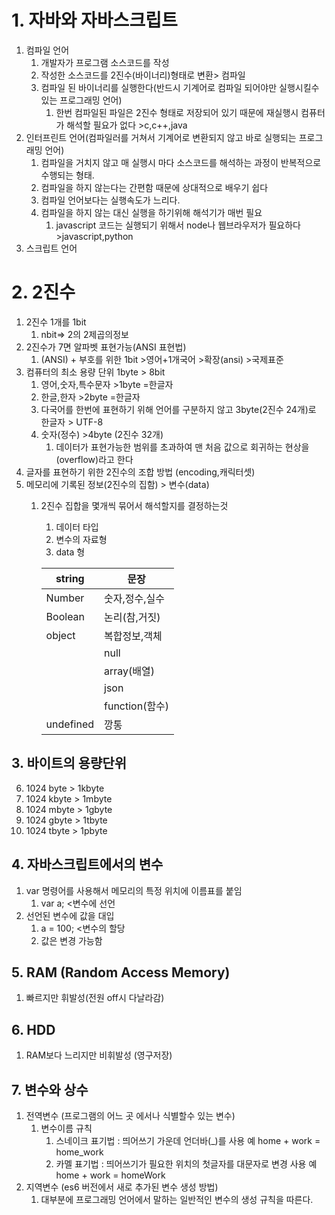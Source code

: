# 1. 자바와 자바스크립트
   1. 컴파일 언어
      1. 개발자가 프로그램 소스코드를 작성
      2. 작성한 소스코드를 2진수(바이너리)형태로 변환> 컴파일
      3. 컴파일 된 바이너리를 실행한다(반드시 기계어로 컴파일 되어야만  실행시킬수 있는 프로그래밍 언어)
         1. 한번 컴파일된 파일은 2진수 형태로 저장되어 있기 때문에 재실행시 컴퓨터가 해석할 필요가 없다
    >c,c++,java
   2. 인터프린트 언어(컴파일러를 거쳐서 기계어로 변환되지 않고 바로 실행되는 프로그래밍 언어)
      1. 컴파일을 거치지 않고 매 실행시 마다 소스코드를 해석하는 과정이 반복적으로 수행되는 형태.
      2. 컴파일을 하지 않는다는 간편함 때문에 상대적으로 배우기 쉽다
      3. 컴파일 언어보다는 실행속도가 느리다.
      4. 컴파일을 하지 않는 대신 실행을 하기위해 해석기가 매번 필요
         1. javascript 코드는 실행되기 위해서 node나 웹브라우저가 필요하다
    >javascript,python
   3. 스크립트 언어
# 2. 2진수
   1. 2진수 1개를 1bit
      1. nbit=> 2의 2제곱의정보
   2. 2진수가 7면 알파벳 표현가능(ANSI 표현법)
      1. (ANSI) + 부호를 위한 1bit >영어+1개국어 >확장(ansi) >국제표준
   3. 컴퓨터의 최소 용량 단위 1byte > 8bit
      1. 영어,숫자,특수문자 >1byte =한글자
      2. 한글,한자 >2byte =한글자
      3. 다국어를 한번에 표현하기 위해 언어를 구분하지 않고 3byte(2진수 24개)로 한글자 > UTF-8
      4. 숫자(정수) >4byte (2진수 32개)
         1. 데이터가 표현가능한 범위를 초과하여 맨 처음 값으로 회귀하는 현상을 (overflow)라고 한다
   4. 글자를 표현하기 위한 2진수의 조합 방법 (encoding,캐릭터셋)
   5. 메모리에 기록된 정보(2진수의 집함) > 변수(data)
      1. 2진수 집합을 몇개씩 묶어서 해석할지를 결정하는것
         1. 데이터 타입
         2. 변수의 자료형
         3. data 형
   
         |string|문장|
         |---|---|
         |Number|숫자,정수,실수|
         |Boolean|논리(참,거짓)|
         |object|복합정보,객체|
         ||null|
         ||array(배열)|
         ||json|
         ||function(함수)|
         |undefined|깡통|
## 3. 바이트의 용량단위
   6. 1024 byte  > 1kbyte
   7. 1024 kbyte > 1mbyte
   8. 1024 mbyte > 1gbyte
   9. 1024 gbyte > 1tbyte
   10. 1024 tbyte > 1pbyte
## 4. 자바스크립트에서의 변수
   1. var 명령어를 사용해서 메모리의 특정 위치에 이름표를 붙임
      1. var a; <변수에 선언
   2. 선언된 변수에 값을 대입
      1. a = 100; <변수의 할당
      2. 값은 변경 가능함
## 5. RAM (Random Access Memory)
   1. 빠르지만 휘발성(전원 off시 다날라감)
## 6. HDD
   1. RAM보다 느리지만 비휘발성 (영구저장)
## 7. 변수와 상수
   1. 전역변수 (프로그램의 어느 곳 에서나 식별할수 있는 변수)
      1. 변수이름 규칙
         1. 스네이크 표기법 : 띄어쓰기 가운데 언더바(_)를 사용 예 home + work = home_work
         2. 카멜 표기법 : 띄어쓰기가 필요한 위치의 첫글자를 대문자로 변경 사용 예 home + work = homeWork
   2. 지역변수 (es6 버전에서 새로 추가된 변수 생성 방법)
      1. 대부분에 프로그래밍 언어에서 말하는 일반적인 변수의 생성 규칙을 따른다.



    